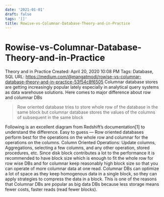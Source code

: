 ```yaml
---
date: '2021-01-01'
draft: false
tags: '[]'
title: Rowise-vs-Columnar-Database-Theory-and-in-Practice
---
```


# Rowise-vs-Columnar-Database-Theory-and-in-Practice

Theory and in Practice
Created: April 20, 2020 10:08 PM
Tags: Database, SQL
URL: https://medium.com/@mangatmodi/rowise-vs-columnar-database-theory-and-in-practice-53f54c8f6505
Columnar database stores are getting increasingly popular lately especially in analytical query systems as data warehouse solutions.
Here comes to major difference about row and columnar DBs
> Row oriented database tries to store whole row of the database in the same block but columnar database stores the values of the columns of subsequent in the same block
>
Following is an excellent diagram from Redshift’s documentation[1] to understand the difference.
Easy to guess — Row oriented databases perform best for the operations on the whole row and columnar for the operations on the columns.
Column Oriented Operations: Update columns, Aggregations, selecting a few columns, and any other operation, stored procedures, etc.
Since disk block contributes a lot to the performance it is recommended to have block size which is enough to fit the whole row for row wise DBs and for columnar keep reasonably high block size so that you can operate of more columnar data at one read.
Columnar DBs can optimize a lot of space as they keep homogenous data in a single block, so they can apply strategies to compress the data in a block.
This is one of the reasons that Columnar DBs are popular as big data DBs because less storage means fewer costs, faster reads (read fewer blocks).
